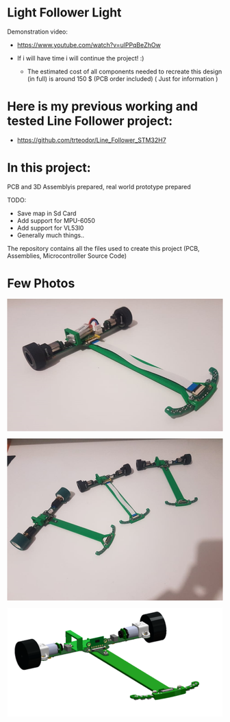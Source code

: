 # Light Follower Light

Demonstration video:
* https://www.youtube.com/watch?v=ulPPqBeZhOw

* If i will have time i will continue the project!  :) 

  * The estimated cost of all components needed to recreate this design (in full) is around 150 $ (PCB order included) ( Just for information )

# Here is my previous working and tested Line Follower project:
* https://github.com/trteodor/Line_Follower_STM32H7



# In this project:

PCB and 3D Assemblyis prepared, real world prototype prepared

TODO:

* Save map in Sd Card
* Add support for MPU-6050
* Add support for VL53l0
* Generally much things..

The repository contains all the files used to create this project (PCB, Assemblies, Microcontroller Source Code)

# Few Photos

![FristPrototypePhoto](https://github.com/trteodor/LineFollower_Light/blob/master/Pictures/RobotFotoMain.png)

![SmallFamily](https://github.com/trteodor/LineFollower_Light/blob/master/Pictures/SweetFamily.jpg)

![draftView](https://github.com/trteodor/LineFollower_Light/blob/master/Pictures/LF_Final_SimuAssebly.PNG)